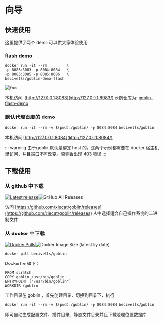 # 向导
## 快速使用

这里提供了两个 demo 可以供大家体验使用

### flash demo

```shell
docker run -it --rm         \
-p 8083:8083 -p 8084:8084   \
-p 8085:8085 -p 8086:8086   \
becivells/goblin-demo-flash
```

<img :src="$withBase('/demo.gif')" alt="foo">    

本机访问:  [http://127.0.0.1:8083](http://127.0.0.1:8083/) 示例仓库为: [goblin-flash-demo](https://github.com/xiecat/goblin-demo/tree/master/goblin-demo-flash)

### 默认代理百度的 demo

```shell
docker run -it --rm -v $(pwd):/goblin/ -p 8084:8084 becivells/goblin
```

本机访问 [http://127.0.0.1:8084](http://127.0.0.1:8084/)

::: warning
由于goblin 默认是绑定 host 的。这两个示例都需要在 docker 宿主机里访问，并且端口不可改变。否则会出现 403 错误
:::

## 下载使用

### 从 github 中下载

[![Latest release](https://img.shields.io/github/v/release/xiecat/goblin)](https://github.com/xiecat/goblin/releases/latest)![GitHub All Releases](https://img.shields.io/github/downloads/xiecat/goblin/total)

访问 [https://github.com/xiecat/goblin/releases](https://github.com/xiecat/goblin/releases) 从中选择适合自己操作系统的二进制文件

### 从 docker 中下载

[![Docker Pulls](https://img.shields.io/docker/pulls/becivells/goblin)](https://hub.docker.com/r/becivells/goblin)![Docker Image Size (latest by date)](https://img.shields.io/docker/image-size/becivells/goblin)   

```
docker pull becivells/goblin
```

Dockerfile 如下：

```
FROM scratch
COPY goblin /usr/bin/goblin
ENTRYPOINT ["/usr/bin/goblin"]
WORKDIR /goblin
```

工作目录在 goblin ，首先创建目录，切换到目录下，执行

```shell
docker run -it --rm -v $(pwd):/goblin/ -p 8084:8084 becivells/goblin
```

即可自动生成配置文件、插件目录、静态文件目录并且下载地理位置数据库


